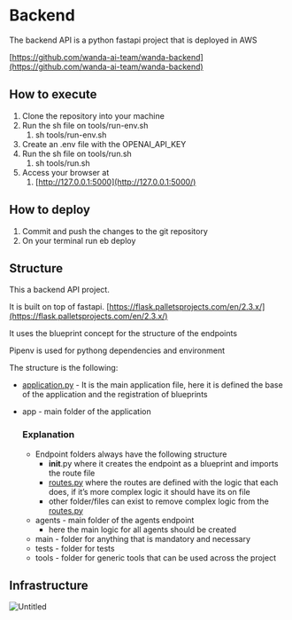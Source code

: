 # Backend

The backend API is a python fastapi project that is deployed in AWS

[https://github.com/wanda-ai-team/wanda-backend](https://github.com/wanda-ai-team/wanda-backend)

## How to execute

1. Clone the repository into your machine
2. Run the sh file on tools/run-env.sh
    1. sh tools/run-env.sh
3. Create an .env file with the OPENAI_API_KEY
4. Run the sh file on tools/run.sh
    1. sh tools/run.sh
5. Access your browser at
    1. [http://127.0.0.1:5000](http://127.0.0.1:5000/)

## How to deploy

1. Commit and push the changes to the git repository
2. On your terminal run eb deploy

## Structure

This a backend API project.

It is built on top of fastapi. [https://flask.palletsprojects.com/en/2.3.x/](https://flask.palletsprojects.com/en/2.3.x/)

It uses the blueprint concept for the structure of the endpoints

Pipenv is used for pythong dependencies and environment

The structure is the following:

- [application.py](http://application.py) - It is the main application file, here it is defined the base of the application and the registration of blueprints
- app - main folder of the application
    
    ### Explanation
    
    - Endpoint folders always have the following structure
        - __init__.py where it creates the endpoint as a blueprint and imports the route file
        - [routes.py](http://routes.py) where the routes are defined with the logic that each does, if it’s more complex logic it should have its on file
        - other folder/files can exist to remove complex logic from the [routes.py](http://routes.py)
    - agents - main folder of the agents endpoint
        - here the main logic for all agents should be created
    - main - folder for anything that is mandatory and necessary
    - tests - folder for tests
    - tools - folder for generic tools that can be used across the project

## Infrastructure

![Untitled](Backend%20c9b7bc652d57488c9600dd134a3d58d9/Untitled.png)